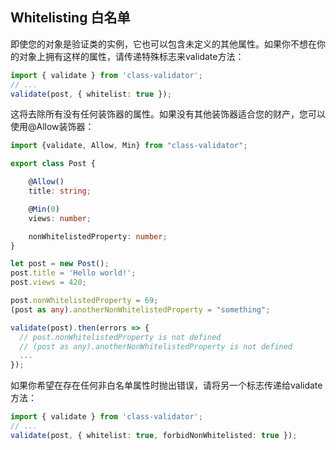 ## Whitelisting 白名单

即使您的对象是验证类的实例，它也可以包含未定义的其他属性。如果你不想在你的对象上拥有这样的属性，请传递特殊标志来validate方法：

```typescript
import { validate } from 'class-validator';
// ...
validate(post, { whitelist: true });

```

这将去除所有没有任何装饰器的属性。如果没有其他装饰器适合您的财产，您可以使用@Allow装饰器：

```typescript
import {validate, Allow, Min} from "class-validator";

export class Post {

    @Allow()
    title: string;

    @Min(0)
    views: number;

    nonWhitelistedProperty: number;
}

let post = new Post();
post.title = 'Hello world!';
post.views = 420;

post.nonWhitelistedProperty = 69;
(post as any).anotherNonWhitelistedProperty = "something";

validate(post).then(errors => {
  // post.nonWhitelistedProperty is not defined
  // (post as any).anotherNonWhitelistedProperty is not defined
  ...
});

```

如果你希望在存在任何非白名单属性时抛出错误，请将另一个标志传递给validate 方法：

```typescript
import { validate } from 'class-validator';
// ...
validate(post, { whitelist: true, forbidNonWhitelisted: true });
```
